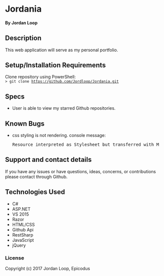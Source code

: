 # Jordania

#### **By Jordan Loop**

## Description

This web application will serve as my personal portfolio.

## Setup/Installation Requirements

Clone repository using PowerShell:<br>
  <code>> git clone https://github.com/Jordloop/Jordania.git</code>

## Specs

* User is able to view my starred Github repositories.

## Known Bugs

* css styling is not rendering.
  console message:
  <pre>Resource interpreted as Stylesheet but transferred with MIME type text/plain:  "http://localhost:58713/CSS/styles.css".</pre>

## Support and contact details

If you have any issues or have questions, ideas, concerns, or contributions please contact through Github.

## Technologies Used

* C#
* ASP.NET
* VS 2015
* Razor
* HTML/CSS
* Github Api
* RestSharp
* JavaScript
* jQuery

### License
Copyright (c) 2017 Jordan Loop, Epicodus
